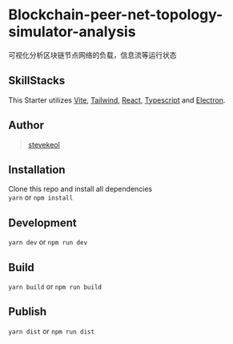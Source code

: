 # Blockchain-peer-net-topology-simulator-analysis

可视化分析区块链节点网络的负载，信息流等运行状态

## SkillStacks
This Starter utilizes [Vite](https://github.com/vitejs/vite), [Tailwind](https://tailwindcss.com/), [React](https://reactjs.org/), [Typescript](https://www.typescriptlang.org/) and [Electron](https://electronjs.org/).

## Author
> [stevekeol](https://github.com/stevekeol)

## Installation

Clone this repo and install all dependencies  
`yarn` or `npm install`

## Development

`yarn dev` or `npm run dev`

## Build

`yarn build` or `npm run build`

## Publish

`yarn dist` or `npm run dist`